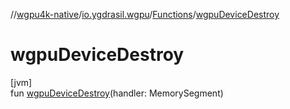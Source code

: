 //[wgpu4k-native](../../../index.md)/[io.ygdrasil.wgpu](../index.md)/[Functions](index.md)/[wgpuDeviceDestroy](wgpu-device-destroy.md)

# wgpuDeviceDestroy

[jvm]\
fun [wgpuDeviceDestroy](wgpu-device-destroy.md)(handler: MemorySegment)